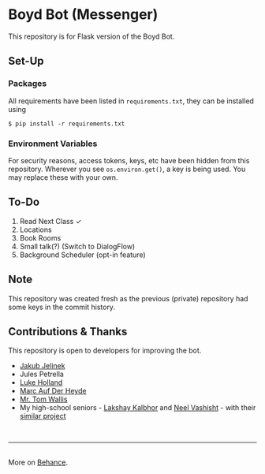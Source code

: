 # Boyd Bot (Messenger)
This repository is for Flask version of the Boyd Bot.

## Set-Up
### Packages
All requirements have been listed in `requirements.txt`, they can be installed using
```
$ pip install -r requirements.txt
```

### Environment Variables
For security reasons, access tokens, keys, etc have been hidden from this repository. Wherever you see `os.environ.get()`, a key is being used. You may replace these with your own.

## To-Do
1. Read Next Class ✓
2. Locations
3. Book Rooms
4. Small talk(?) (Switch to DialogFlow)
5. Background Scheduler (opt-in feature)

## Note
This repository was created fresh as the previous (private) repository had some keys in the commit history.

## Contributions & Thanks
This repository is open to developers for improving the bot. <br />
* [Jakub Jelinek](https://github.com/kubajj)
* Jules Petrella
* [Luke Holland](https://github.com/AmazonPriime)
* [Marc Auf Der Heyde](https://github.com/marcaufderheyde)
* [Mr. Tom Wallis](https://github.com/probablytom)
* My high-school seniors - [Lakshay Kalbhor](https://github.com/kalbhor) and [Neel Vashisht](https://github.com/NeelVashisht) - with their [similar project](https://github.com/kalbhor/MIT-Hodor)

<br /><hr><br />
More on [Behance](https://www.behance.net/gallery/93421281/Glasgow-University-Timetable-Bot).